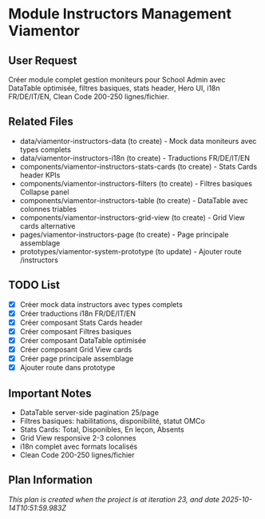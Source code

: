 # Module Instructors Management Viamentor

## User Request
Créer module complet gestion moniteurs pour School Admin avec DataTable optimisée, filtres basiques, stats header, Hero UI, i18n FR/DE/IT/EN, Clean Code 200-250 lignes/fichier.

## Related Files
- data/viamentor-instructors-data (to create) - Mock data moniteurs avec types complets
- data/viamentor-instructors-i18n (to create) - Traductions FR/DE/IT/EN
- components/viamentor-instructors-stats-cards (to create) - Stats Cards header KPIs
- components/viamentor-instructors-filters (to create) - Filtres basiques Collapse panel
- components/viamentor-instructors-table (to create) - DataTable avec colonnes triables
- components/viamentor-instructors-grid-view (to create) - Grid View cards alternative
- pages/viamentor-instructors-page (to create) - Page principale assemblage
- prototypes/viamentor-system-prototype (to update) - Ajouter route /instructors

## TODO List
- [x] Créer mock data instructors avec types complets
- [x] Créer traductions i18n FR/DE/IT/EN
- [x] Créer composant Stats Cards header
- [x] Créer composant Filtres basiques
- [x] Créer composant DataTable optimisée
- [x] Créer composant Grid View cards
- [x] Créer page principale assemblage
- [x] Ajouter route dans prototype

## Important Notes
- DataTable server-side pagination 25/page
- Filtres basiques: habilitations, disponibilité, statut OMCo
- Stats Cards: Total, Disponibles, En leçon, Absents
- Grid View responsive 2-3 colonnes
- i18n complet avec formats localisés
- Clean Code 200-250 lignes/fichier

  
## Plan Information
*This plan is created when the project is at iteration 23, and date 2025-10-14T10:51:59.983Z*
